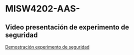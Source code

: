 # MISW4202-AAS-
## Video presentación de experimento de seguridad 

[Demostración experimento de seguridad](https://www.canva.com/design/DAFwF2vYN7Q/DTZgaBgps24spYe1fo8o1w/watch?utm_content=DAFwF2vYN7Q&utm_campaign=designshare&utm_medium=link&utm_source=publishsharelink)

